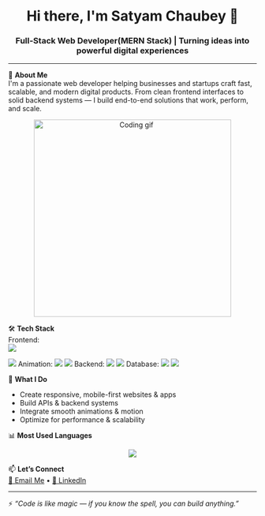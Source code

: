 <h1 align="center">Hi there, I'm Satyam Chaubey 👋</h1>
<h3 align="center">Full-Stack Web Developer(MERN Stack) | Turning ideas into powerful digital experiences</h3>

---

🚀 **About Me**  
I'm a passionate web developer helping businesses and startups craft fast, scalable, and modern digital products. From clean frontend interfaces to solid backend systems — I build end-to-end solutions that work, perform, and scale.
<p align="center">
  <img src="https://media.giphy.com/media/qgQUggAC3Pfv687qPC/giphy.gif" width="400" alt="Coding gif"/>
</p>




🛠️ **Tech Stack**  
Frontend:  
<img src="https://img.shields.io/badge/React-20232A?style=for-the-badge&logo=react&logoColor=61DAFB"/> 

<img src="https://img.shields.io/badge/Tailwind_CSS-38B2AC?style=for-the-badge&logo=tailwind-css&logoColor=white"/>  
Animation:  
<img src="https://img.shields.io/badge/Framer%20Motion-black?style=for-the-badge&logo=framer&logoColor=white"/>
<img src="https://img.shields.io/badge/GSAP-88CE02?style=for-the-badge&logo=greensock&logoColor=white"/>  
Backend:  
<img src="https://img.shields.io/badge/Node.js-339933?style=for-the-badge&logo=nodedotjs&logoColor=white"/> 
<img src="https://img.shields.io/badge/Express.js-000000?style=for-the-badge&logo=express&logoColor=white"/>  
Database:  
<img src="https://img.shields.io/badge/MongoDB-4EA94B?style=for-the-badge&logo=mongodb&logoColor=white"/> 
<img src="https://img.shields.io/badge/Firebase-ffca28?style=for-the-badge&logo=firebase&logoColor=black"/>

🌟 **What I Do**
- Create responsive, mobile-first websites & apps
- Build APIs & backend systems
- Integrate smooth animations & motion
- Optimize for performance & scalability

  
📊 **Most Used Languages**  
<p align="center">
  <img src="https://github-readme-stats.vercel.app/api/top-langs/?username=divyashrma18&layout=compact&theme=tokyonight" />
</p>


📫 **Let’s Connect**  
[📧 Email Me](mailto:satyams9889@gmail.com) • [💼 LinkedIn](https://www.linkedin.com/in/satyam-chaubey-33826b262/)

---

⚡ _“Code is like magic — if you know the spell, you can build anything.”_
